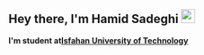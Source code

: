 ## Hey there, I'm Hamid Sadeghi  <img src="https://raw.githubusercontent.com/MartinHeinz/MartinHeinz/master/wave.gif" width="25px">

**I'm student at[Isfahan University of Technology](https://mamad.me)**